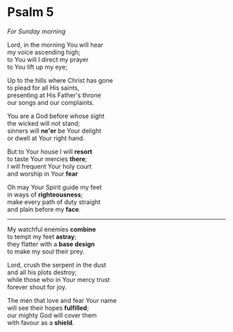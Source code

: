 # Psalm 5

*For Sunday morning*

Lord, in the morning You will hear  
my voice ascending high;  
to You will I direct my prayer  
to You lift up my eye;

Up to the hills where Christ has gone  
to plead for all His saints,  
presenting at His Father's throne  
our songs and our complaints.

You are a God before whose sight  
the wicked will not stand;  
sinners will **ne'er** be Your delight  
or dwell at Your right hand.

But to Your house I will **resort**  
to taste Your mercies **there**;  
I will frequent Your holy court  
and worship in Your **fear**

Oh may Your Spirit guide my feet  
in ways of **righteousness**;  
make every path of duty straight  
and plain before my **face**.

* * *

My watchful enemies **combine**  
to tempt my feet **astray**;  
they flatter with a **base design**  
to make my soul their prey.

Lord, crush the serpent in the dust  
and all his plots destroy;  
while those who in Your mercy trust  
forever shout for joy.

The men that love and fear Your name  
will see their hopes **fulfilled**;  
our mighty God will cover them  
with favour as a **shield**.
